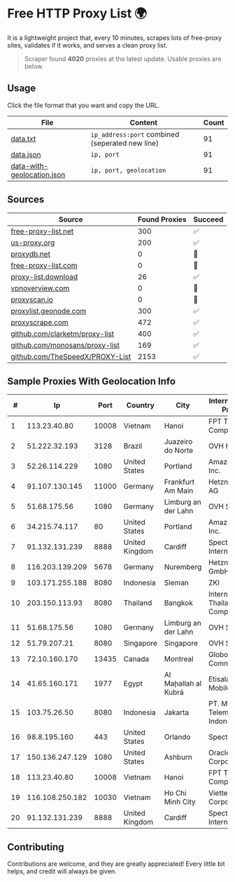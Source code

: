
# Free HTTP Proxy List 🌍

It is a lightweight project that, every 10 minutes, scrapes lots of free-proxy sites, validates if it works, and serves a clean proxy list.


> Scraper found **4020** proxies at the latest update. Usable proxies are below.

## Usage

Click the file format that you want and copy the URL.


|File|Content|Count|
|----|-------|-----|
|[data.txt](https://raw.githubusercontent.com/themiralay/Proxy-List-World/master/data.txt)|`ip_address:port` combined (seperated new line)|91|
|[data.json](https://raw.githubusercontent.com/themiralay/Proxy-List-World/master/data.json)|`ip, port`|91|
|[data-with-geolocation.json](https://raw.githubusercontent.com/themiralay/Proxy-List-World/master/data-with-geolocation.json)|`ip, port, geolocation`|91|

## Sources

|Source|Found Proxies|Succeed|
|------|-------------|-------|
|[free-proxy-list.net](https://free-proxy-list.net)|300|✅|
|[us-proxy.org](https://www.us-proxy.org)|200|✅|
|[proxydb.net](http://proxydb.net)|0|🚫|
|[free-proxy-list.com](https://free-proxy-list.com/?page=&port=&type%5B%5D=http&type%5B%5D=https&up_time=0&search=Search)|0|🚫|
|[proxy-list.download](https://www.proxy-list.download/HTTP)|26|✅|
|[vpnoverview.com](https://vpnoverview.com/privacy/anonymous-browsing/free-proxy-servers)|0|🚫|
|[proxyscan.io](https://www.proxyscan.io)|0|🚫|
|[proxylist.geonode.com](https://proxylist.geonode.com/api/proxy-list?limit=300&page=1&sort_by=lastChecked&sort_type=desc&protocols=http,https)|300|✅|
|[proxyscrape.com](https://api.proxyscrape.com/v2/?request=displayproxies&protocol=http&timeout=10000&country=all&ssl=all&anonymity=all)|472|✅|
|[github.com/clarketm/proxy-list](https://raw.githubusercontent.com/clarketm/proxy-list/master/proxy-list-raw.txt)|400|✅|
|[github.com/monosans/proxy-list](https://raw.githubusercontent.com/monosans/proxy-list/main/proxies/http.txt)|169|✅|
|[github.com/TheSpeedX/PROXY-List](https://raw.githubusercontent.com/TheSpeedX/PROXY-List/master/http.txt)|2153|✅|


## Sample Proxies With Geolocation Info

|#|Ip|Port|Country|City|Internet Service Provider|
|-|--|----|-------|----|-------------------------|
|1|113.23.40.80|10008|Vietnam|Hanoi|FPT Telecom Company|
|2|51.222.32.193|3128|Brazil|Juazeiro do Norte|OVH Hosting|
|3|52.26.114.229|1080|United States|Portland|Amazon.com, Inc.|
|4|91.107.130.145|11000|Germany|Frankfurt Am Main|Hetzner Online AG|
|5|51.68.175.56|1080|Germany|Limburg an der Lahn|OVH SAS|
|6|34.215.74.117|80|United States|Portland|Amazon.com, Inc.|
|7|91.132.131.239|8888|United Kingdom|Cardiff|Spectrum Internet Ltd|
|8|116.203.139.209|5678|Germany|Nuremberg|Hetzner Online GmbH|
|9|103.171.255.188|8080|Indonesia|Sleman|ZKI|
|10|203.150.113.93|8080|Thailand|Bangkok|Internet Thailand Company Ltd.|
|11|51.68.175.56|1080|Germany|Limburg an der Lahn|OVH SAS|
|12|51.79.207.21|8080|Singapore|Singapore|OVH SAS|
|13|72.10.160.170|13435|Canada|Montreal|GloboTech Communications|
|14|41.65.160.171|1977|Egypt|Al Maḩallah al Kubrá|Etisalat Misr Mobile BB|
|15|103.75.26.50|8080|Indonesia|Jakarta|PT. Mora Telematika Indonesia|
|16|98.8.195.160|443|United States|Orlando|Spectrum|
|17|150.136.247.129|1080|United States|Ashburn|Oracle Corporation|
|18|113.23.40.80|10008|Vietnam|Hanoi|FPT Telecom Company|
|19|116.108.250.182|10030|Vietnam|Ho Chi Minh City|Viettel Corporation|
|20|91.132.131.239|8888|United Kingdom|Cardiff|Spectrum Internet Ltd|



## Contributing

Contributions are welcome, and they are greatly appreciated! Every
little bit helps, and credit will always be given.


